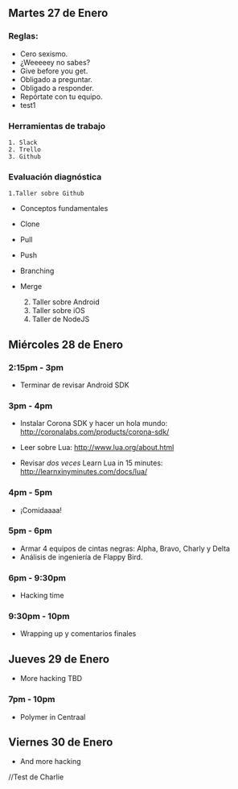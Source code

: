 ﻿## Martes 27 de Enero
### Reglas:

+ Cero sexismo.
+ ¿Weeeeey no sabes?
+ Give before you get.
+ Obligado a preguntar.
+ Obligado a responder.
+ Repórtate con tu equipo.
+ test1
	
### Herramientas de trabajo
	1. Slack
	2. Trello
	3. Github

### Evaluación diagnóstica
	1.Taller sobre Github
+ Conceptos fundamentales
+ Clone
+ Pull
+ Push
+ Branching
+ Merge

	2. Taller sobre Android
	3. Taller sobre iOS
	4. Taller de NodeJS


## Miércoles 28 de Enero

### 2:15pm - 3pm
+ Terminar de revisar Android SDK

### 3pm - 4pm
+ Instalar Corona SDK y hacer un hola mundo:
http://coronalabs.com/products/corona-sdk/

+ Leer sobre Lua:
http://www.lua.org/about.html

+ Revisar _dos veces_ Learn Lua in 15 minutes:
http://learnxinyminutes.com/docs/lua/


### 4pm - 5pm
+ ¡Comidaaaa! 
### 5pm - 6pm
+ Armar 4 equipos de cintas negras: Alpha, Bravo, Charly y Delta
+ Análisis de ingeniería de Flappy Bird.
### 6pm - 9:30pm 
+ Hacking time

### 9:30pm - 10pm
+ Wrapping up y comentarios finales


## Jueves 29 de Enero
+ More hacking TBD

### 7pm - 10pm
+ Polymer in Centraal

## Viernes 30 de Enero
+ And more hacking

//Test de Charlie
